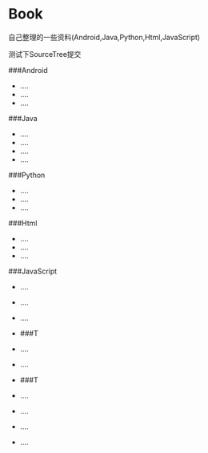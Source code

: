 # Book
自己整理的一些资料(Android,Java,Python,Html,JavaScript)

测试下SourceTree提交

###Android
* ....
* ....
* ....

###Java
* ....
* ....
* ....
* ....

###Python
* ....
* ....
* ....

###Html
* ....
* ....
* ....

###JavaScript
* ....
* ....
* ....

* ###T
* ....
* ....


* ###T
* ....
* ....
* ....

* ....